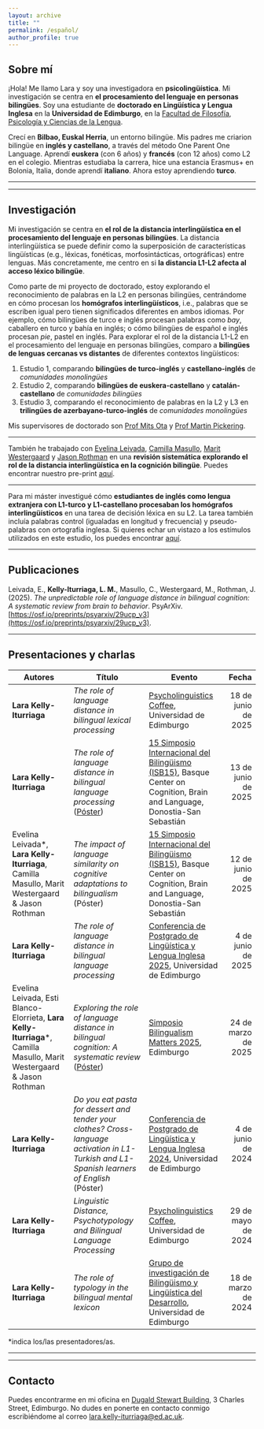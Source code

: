 ```yaml
---
layout: archive
title: ""
permalink: /español/
author_profile: true
---
```

## Sobre mí
¡Hola! Me llamo Lara y soy una investigadora en **psicolingüística**. Mi investigación se centra en **el procesamiento del lenguaje en personas bilingües**.
Soy una estudiante de **doctorado en Lingüística y Lengua Inglesa** en la **Universidad de Edimburgo**, en la [Facultad de Filosofía, Psicología y Ciencias de la Lengua](https://ppls.ed.ac.uk/linguistics-and-english-language/people/phd-students).

Crecí en **Bilbao, Euskal Herria**, un entorno bilingüe. Mis padres me criarion bilingüe en **inglés y castellano**, a través del método One Parent One Language. Aprendí **euskera** (con 6 años) y **francés** (con 12 años) como L2 en el colegio. Mientras estudiaba la carrera, hice una estancia Erasmus+ en Bolonia, Italia, donde aprendí **italiano**. Ahora estoy aprendiendo **turco**. 

--------------------------------------------------------------------------------------------------------------------
--------------------------------------------------------------------------------------------------------------------
## Investigación
Mi investigación se centra en **el rol de la distancia interlingüística en el procesamiento del lenguaje en personas bilingües**. La distancia interlingüística se puede definir como la superposición de características lingüísticas (e.g., léxicas, fonéticas, morfosintácticas, ortográficas) entre lenguas. Más concretamente, me centro en si **la distancia L1-L2 afecta al acceso léxico bilingüe**.

Como parte de mi proyecto de doctorado, estoy explorando el reconocimiento de palabras en la L2 en personas bilingües, centrándome en cómo procesan los **homógrafos interlingüísticos**, i.e., palabras que se escriben igual pero tienen significados diferentes en ambos idiomas. Por ejemplo, cómo bilingües de turco e inglés procesan palabras como _bay_, caballero en turco y bahía en inglés; o cómo bilingües de español e inglés procesan _pie_, pastel en inglés. Para explorar el rol de la distancia L1-L2 en el procesamiento del lenguaje en personas bilingües, comparo a **bilingües de lenguas cercanas vs distantes** de diferentes contextos lingüísticos:
1. Estudio 1, comparando **bilingües de turco-inglés** y **castellano-inglés** de _comunidades monolingües_
2. Estudio 2, comparando **bilingües de euskera-castellano** y **catalán-castellano** de _comunidades bilingües_
3. Estudio 3, comparando el reconocimiento de palabras en la L2 y L3 en **trilingües de azerbayano-turco-inglés** de _comunidades monolingües_

Mis supervisores de doctorado son [Prof Mits Ota](http://www.lel.ed.ac.uk/~mits/) y [Prof Martin Pickering](https://edwebprofiles.ed.ac.uk/profile/martin-pickering).

--------------------------------------------------------------------------------------------------------------------
También he trabajado con [Evelina Leivada](https://scholar.google.es/citations?user=x5Hww14AAAAJ&hl=es), [Camilla Masullo](https://camillamasullo.wixsite.com/camillamasullo), [Marit Westergaard](https://scholar.google.com/citations?user=KFsnIxQAAAAJ&hl=en) y [Jason Rothman](https://scholar.google.com/citations?user=VNnwuokAAAAJ&hl=en) en una **revisión sistemática explorando el rol de la distancia interlingüística en la cognición bilingüe**. Puedes encontrar nuestro pre-print [aquí](https://osf.io/preprints/psyarxiv/29ucp_v3).

--------------------------------------------------------------------------------------------------------------------
Para mi máster investigué cómo **estudiantes de inglés como lengua extranjera con L1-turco y L1-castellano procesaban los homógrafos interlingüísticos** en una tarea de decisión léxica en su L2. La tarea también incluía palabras control (igualadas en longitud y frecuencia) y pseudo-palabras con ortografía inglesa. Si quieres echar un vistazo a los estímulos utilizados en este estudio, los puedes encontrar [aquí](https://osf.io/h6mcx).

--------------------------------------------------------------------------------------------------------------------
## Publicaciones
Leivada, E., **Kelly-Iturriaga, L. M.**, Masullo, C., Westergaard, M., Rothman, J. (2025). _The unpredictable role of language distance in bilingual cognition: A systematic review from brain to behavior_. PsyArXiv. [https://osf.io/preprints/psyarxiv/29ucp_v3](https://osf.io/preprints/psyarxiv/29ucp_v3).

--------------------------------------------------------------------------------------------------------------------
## Presentaciones y charlas

| Autores  | Título  | Evento | Fecha |
| ------------- | -------------------------- | -------------------------- | ------------------: |
| **Lara Kelly-Iturriaga**  | _The role of language distance in bilingual lexical processing_ | [Psycholinguistics Coffee](https://blogs.ed.ac.uk/psycholingcoffee/), Universidad de Edimburgo  | 18 de junio de 2025  |
| **Lara Kelly-Iturriaga**  | _The role of language distance in bilingual language processing_ ([Póster](https://osf.io/fbgu7))  | [15 Simposio Internacional del Bilingüismo (ISB15)](https://www.bcbl.eu/events/isb15/en/), Basque Center on Cognition, Brain and Language, Donostia-San Sebastián  | 13 de junio de 2025  |
| Evelina Leivada*, **Lara Kelly-Iturriaga**, Camilla Masullo, Marit Westergaard & Jason Rothman  | _The impact of language similarity on cognitive adaptations to bilingualism_ (Póster)  | [15 Simposio Internacional del Bilingüismo (ISB15)](https://www.bcbl.eu/events/isb15/en/), Basque Center on Cognition, Brain and Language, Donostia-San Sebastián  | 12 de junio de 2025  |
| **Lara Kelly-Iturriaga** | _The role of language distance in bilingual language processing_  | [Conferencia de Postgrado de Lingüística y Lengua Inglesa 2025](https://pgc.lel.ed.ac.uk/), Universidad de Edimburgo  | 4 de junio de 2025  |
| Evelina Leivada, Esti Blanco-Elorrieta, **Lara Kelly-Iturriaga***, Camilla Masullo, Marit Westergaard & Jason Rothman  | _Exploring the role of language distance in bilingual cognition: A systematic review_ ([Póster](https://osf.io/yfegr))  | [Simposio Bilingualism Matters 2025](https://www.bilingualism-matters.org/events/bilingualism-matters-symposium-2025), Edimburgo  | 24 de marzo de 2025  |
| **Lara Kelly-Iturriaga** | _Do you eat pasta for dessert and tender your clothes? Cross-language activation in L1-Turkish and L1-Spanish learners of English_ (Póster)  | [Conferencia de Postgrado de Lingüística y Lengua Inglesa 2024](https://pgc.lel.ed.ac.uk/), Universidad de Edimburgo  | 4 de junio de 2024  |
| **Lara Kelly-Iturriaga** | _Linguistic Distance, Psychotypology and Bilingual Language Processing_  | [Psycholinguistics Coffee](https://blogs.ed.ac.uk/psycholingcoffee/past-meetings/2023-24/), Universidad de Edimburgo  | 29 de mayo de 2024  |
| **Lara Kelly-Iturriaga** | _The role of typology in the bilingual mental lexicon_  | [Grupo de investigación de Bilingüismo y Lingüística del Desarrollo](https://ppls.ed.ac.uk/linguistics-and-english-language/research/talks-and-reading-groups/bilingualism), Universidad de Edimburgo  | 18 de marzo de 2024  |

*indica los/las presentadores/as.

--------------------------------------------------------------------------------------------------------------------
--------------------------------------------------------------------------------------------------------------------
## Contacto
Puedes encontrarme en mi oficina en [Dugald Stewart Building](https://ppls.ed.ac.uk/linguistics-and-english-language/about/contact), 3 Charles Street, Edimburgo. No dudes en ponerte en contacto conmigo escribiéndome al correo [lara.kelly-iturriaga@ed.ac.uk](mailto:lara.kelly-iturriaga@ed.ac.uk).
